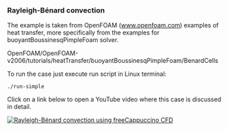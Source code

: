 ### Rayleigh-Bénard convection

The example is taken from OpenFOAM (www.openfoam.com) examples of heat transfer, more specifically from the examples for buoyantBoussinesqPimpleFoam solver.

OpenFOAM/OpenFOAM-v2006/tutorials/heatTransfer/buoyantBoussinesqPimpleFoam/BenardCells

To run the case just execute run script in Linux terminal:

`./run-simple`

Click on a link below to open a YouTube video where this case is discussed in detail.

[![Rayleigh-Bénard convection using freeCappuccino CFD](https://img.youtube.com/vi/-ic3U_OsU_k/0.jpg)](https://www.youtube.com/watch?v=-ic3U_OsU_k)


